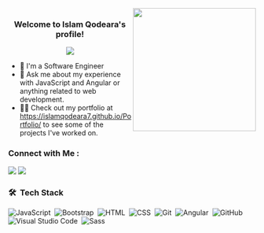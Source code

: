 
<img width="250" align="right" src="https://c.tenor.com/_DOBjnGspYAAAAAM/code-coding.gif">

<h3 align="center">
  Welcome to Islam Qodeara's profile!
</h3>

<!-- Typing SVG by DenverCoder1 - https://github.com/DenverCoder1/readme-typing-svg -->
<p align="center">
  <a href="https://github.com/DenverCoder1/readme-typing-svg"><img src="https://readme-typing-svg.herokuapp.com/?lines=Front-End%20web%20developer;Always%20learning%20new%20things&font=Fira%20Code&center=true&width=440&height=45&color=f75c7e&vCenter=true&size=22"></a>
</p> 

- 🏢 I'm a Software Engineer
- 💬 Ask me about my experience with JavaScript and Angular or anything related to web development.
- 👨‍💻 Check out my portfolio at https://islamqodeara7.github.io/Portfolio/ to see some of the projects I've worked on.


### Connect with Me :
<a href="https://www.linkedin.com/in/islam-qodeara-b3150821a" target="_blank"><img src="https://img.shields.io/badge/-Islam%20QOdeara-0077B5?style=for-the-badge&logo=Linkedin&logoColor=white"/></a>
<a href="https://wa.me/01287577651" target="_blank"><img src="https://img.shields.io/badge/-islam%20qodeara-0077B5?style=for-the-badge&logo=What's&logoColor=white"/></a>
### 🛠 &nbsp;Tech Stack
![JavaScript](https://img.shields.io/badge/-JavaScript-05122A?style=flat&logo=javascript)&nbsp;
![Bootstrap](https://img.shields.io/badge/-Bootstrap-05122A?style=flat&logo=bootstrap&logoColor=563D7C)&nbsp;
![HTML](https://img.shields.io/badge/-HTML-05122A?style=flat&logo=HTML5)&nbsp;
![CSS](https://img.shields.io/badge/-CSS-05122A?style=flat&logo=CSS3&logoColor=1572B6)&nbsp;
![Git](https://img.shields.io/badge/-Git-05122A?style=flat&logo=git)&nbsp;
![Angular](https://img.shields.io/badge/-angular-05122A?style=flat&logo=angular)&nbsp;
![GitHub](https://img.shields.io/badge/-GitHub-05122A?style=flat&logo=github)&nbsp;
![Visual Studio Code](https://img.shields.io/badge/-Visual%20Studio%20Code-05122A?style=flat&logo=visual-studio-code&logoColor=007ACC)&nbsp;
![Sass](https://img.shields.io/badge/-Sass-05122A?style=flat&logo=sass)&nbsp;






